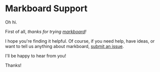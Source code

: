 # Markboard Support

Oh hi.

First of all, *thanks for trying [markboard](https://www.markboard.dev)!*

I hope you're finding it helpful. Of course, if you need help, have ideas, or want to tell us anything about markboard, [submit an issue](issues).

I'll be happy to hear from you!

Thanks!
